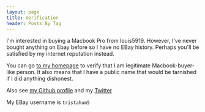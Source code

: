 ```yaml
---
layout: page
title: Verification
header: Posts By Tag
---
```


I'm interested in buying a Macbook Pro from louis5919.
However, I've never bought anything on Ebay before so I have no EBay history.
Perhaps you'll be satisfied by my internet reputation instead.

You can go [to my homepage](/) to verify that I am legitimate Macbook-buyer-like person.
It also means that I have a public name that would be tarnished if I did anything dishonest.

Also see [my Github profile](https://github.com/trishume) and my [Twitter](https://twitter.com/trishume)

My EBay username is `tristahum5`
